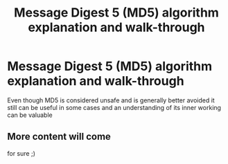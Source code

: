 ﻿---
title: 'Message Digest 5 (MD5) algorithm explanation and walk-through'
lead: 'Even though MD5 is considered unsafe and is generally better avoided it still can be useful in some cases and an understanding of its inner working can be valuable'
---

# Message Digest 5 (MD5) algorithm explanation and walk-through

Even though MD5 is considered unsafe and is generally better avoided it still can be useful in some cases and an understanding of its inner working can be valuable

## More content will come

for sure ;)